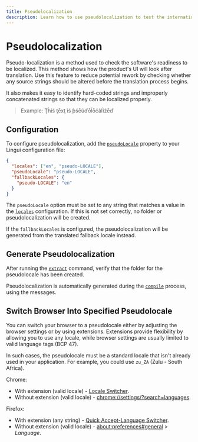 ```yaml
---
title: Pseudolocalization
description: Learn how to use pseudolocalization to test the internationalization aspects of your application with Lingui
---
```


# Pseudolocalization

Pseudo-localization is a method used to check the software's readiness to be localized. This method shows how the product's UI will look after translation. Use this feature to reduce potential rework by checking whether any source strings should be altered before the translation process begins.

It also makes it easy to identify hard-coded strings and improperly concatenated strings so that they can be localized properly.

> Example: Ţĥĩś ţēxţ ĩś ƥśēũďōĺōćàĺĩźēď

## Configuration

To configure pseudolocalization, add the [`pseudoLocale`](/docs/ref/conf.md#pseudolocale) property to your Lingui configuration file:

```json title="lingui.config.js"
{
  "locales": ["en", "pseudo-LOCALE"],
  "pseudoLocale": "pseudo-LOCALE",
  "fallbackLocales": {
    "pseudo-LOCALE": "en"
  }
}
```

The `pseudoLocale` option must be set to any string that matches a value in the [`locales`](/docs/ref/conf.md#locales) configuration. If this is not set correctly, no folder or pseudolocalization will be created.

If the `fallbackLocales` is configured, the pseudolocalization will be generated from the translated fallback locale instead.

## Generate Pseudolocalization

After running the [`extract`](/docs/ref/cli.md#extract) command, verify that the folder for the pseudolocale has been created.

Pseudolocalization is automatically generated during the [`compile`](/docs/ref/cli.md#compile) process, using the messages.

## Switch Browser Into Specified Pseudolocale

You can switch your browser to a pseudolocale either by adjusting the browser settings or by using extensions. Extensions provide flexibility by allowing you to use any locale, while browser settings are usually limited to valid language tags (BCP 47).

In such cases, the pseudolocale must be a standard locale that isn't already used in your application. For example, you could use `zu_ZA` (Zulu - South Africa).

Chrome:

- With extension (valid locale) - [Locale Switcher](https://chrome.google.com/webstore/detail/locale-switcher/kngfjpghaokedippaapkfihdlmmlafcc).
- Without extension (valid locale) - [chrome://settings/?search=languages](chrome://settings/?search=languages).

Firefox:

- With extension (any string) - [Quick Accept-Language Switcher](https://addons.mozilla.org/en-GB/firefox/addon/quick-accept-language-switc/?src=search).
- Without extension (valid locale) - [about:preferences#general](about:preferences#general) > _Language_.
